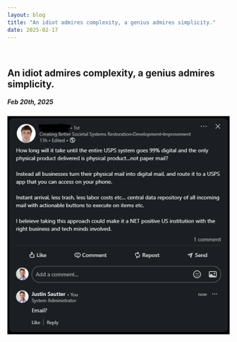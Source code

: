 ```yaml
---
layout: blog
title: "An idiot admires complexity, a genius admires simplicity."
date: 2025-02-17
---
```


<br/>

## An idiot admires complexity, a genius admires simplicity.
##### Feb 20th, 2025

![](/assets/images/email.png "Please stop")